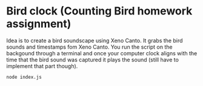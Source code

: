 # Bird clock (Counting Bird homework assignment)
Idea is to create a bird soundscape using Xeno Canto. It grabs the bird sounds and timestamps fom Xeno Canto. You run the script on the backgound through a terminal and once your computer clock aligns with the time that the bird sound was captured it plays the sound (still have to implement that part though). 

```node index.js```